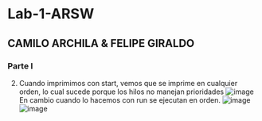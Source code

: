 # Lab-1-ARSW
## CAMILO ARCHILA & FELIPE GIRALDO
### Parte I
2. Cuando imprimimos con start, vemos que se imprime en cualquier orden, lo cual sucede porque los hilos no manejan prioridades
![image](https://user-images.githubusercontent.com/72176664/183923041-a94d8b7d-b740-423e-9133-83dd3746013d.png)
En cambio cuando lo hacemos con run se ejecutan en orden.
![image](https://user-images.githubusercontent.com/72176664/183923630-43fda91a-d08f-44a6-990e-3c4cc4ac7f4a.png)
![image](https://user-images.githubusercontent.com/72176664/183923686-4a1b6006-7563-4e0a-aaf2-29e30dffb534.png)

